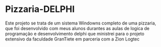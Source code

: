 # Pizzaria-DELPHI

Este projeto se trata de um sistema Windowns completo de uma pizzaria, que foi desenvolvido com meus alunos durantes as aulas de logica de programação e desenvolvimento delphi que ministrei para o projeto extensivo da faculdade GranTiete em parceria com a Zion Logtec

